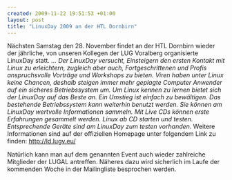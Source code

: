 ```yaml
--- 
created: 2009-11-22 19:51:53 +01:00
layout: post
title: "LinuxDay 2009 an der HTL Dornbirn"
---
```

Nächsten Samstag den 28. November findet an der HTL Dornbirn wieder der jährliche, von unseren Kollegen der LUG Voralberg organisierte LinuxDay statt.
<cite>
...
Der LinuxDay versucht, Einsteigern den ersten Kontakt mit Linux zu erleichtern, zugleich aber auch, Fortgeschrittenen und Profis anspruchsvolle Vorträge und Workshops zu bieten.
Viren haben unter Linux keine Chancen, deshalb steigen immer mehr geplagte Computer Anwender auf ein sicheres Betriebssystem um. Um Linux kennen zu lernen bietet sich der LinuxDay auf das Beste an. Ein Umstieg ist einfach zu bewältigen. Das bestehende Betriebssystem kann weiterhin benutzt werden. Sie können am LinuxDay wertvolle Informationen sammeln.
Mit Live CDs können erste Erfahrungen gesammelt werden. Linux ab CD starten und testen. Entsprechende Geräte sind am LinuxDay zum testen vorhanden.
</cite>
Weitere Informationen sind auf der offiziellen Homepage unter folgendem Link zu finden: http://ld.lugv.eu/

Natürlich kann man auf dem genannten Event auch wieder zahlreiche Mitglieder der LUGAL antreffen.
Näheres dazu wird sicherlich im Laufe der kommenden Woche in der Mailingliste besprochen werden.
